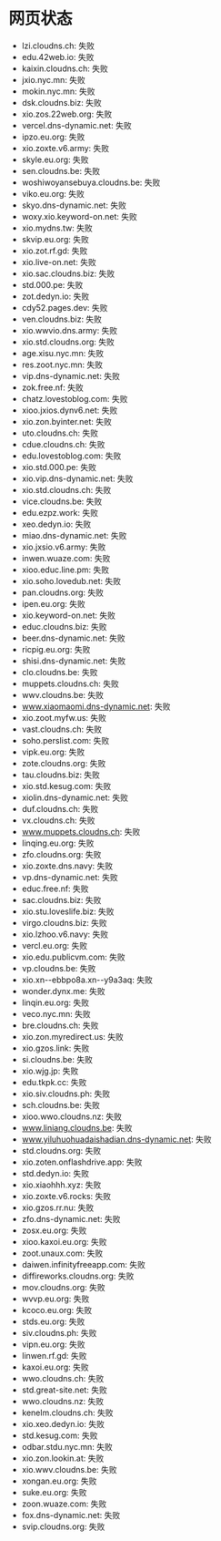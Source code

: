# 网页状态
- lzi.cloudns.ch: 失败
- edu.42web.io: 失败
- kaixin.cloudns.ch: 失败
- jxio.nyc.mn: 失败
- mokin.nyc.mn: 失败
- dsk.cloudns.biz: 失败
- xio.zos.22web.org: 失败
- vercel.dns-dynamic.net: 失败
- ipzo.eu.org: 失败
- xio.zoxte.v6.army: 失败
- skyle.eu.org: 失败
- sen.cloudns.be: 失败
- woshiwoyansebuya.cloudns.be: 失败
- viko.eu.org: 失败
- skyo.dns-dynamic.net: 失败
- woxy.xio.keyword-on.net: 失败
- xio.mydns.tw: 失败
- skvip.eu.org: 失败
- xio.zot.rf.gd: 失败
- xio.live-on.net: 失败
- xio.sac.cloudns.biz: 失败
- std.000.pe: 失败
- zot.dedyn.io: 失败
- cdy52.pages.dev: 失败
- ven.cloudns.biz: 失败
- xio.wwvio.dns.army: 失败
- xio.std.cloudns.org: 失败
- age.xisu.nyc.mn: 失败
- res.zoot.nyc.mn: 失败
- vip.dns-dynamic.net: 失败
- zok.free.nf: 失败
- chatz.lovestoblog.com: 失败
- xioo.jxios.dynv6.net: 失败
- xio.zon.byinter.net: 失败
- uto.cloudns.ch: 失败
- cdue.cloudns.ch: 失败
- edu.lovestoblog.com: 失败
- xio.std.000.pe: 失败
- xio.vip.dns-dynamic.net: 失败
- xio.std.cloudns.ch: 失败
- vice.cloudns.be: 失败
- edu.ezpz.work: 失败
- xeo.dedyn.io: 失败
- miao.dns-dynamic.net: 失败
- xio.jxsio.v6.army: 失败
- inwen.wuaze.com: 失败
- xioo.educ.line.pm: 失败
- xio.soho.lovedub.net: 失败
- pan.cloudns.org: 失败
- ipen.eu.org: 失败
- xio.keyword-on.net: 失败
- educ.cloudns.biz: 失败
- beer.dns-dynamic.net: 失败
- ricpig.eu.org: 失败
- shisi.dns-dynamic.net: 失败
- clo.cloudns.be: 失败
- muppets.cloudns.ch: 失败
- wwv.cloudns.be: 失败
- www.xiaomaomi.dns-dynamic.net: 失败
- xio.zoot.myfw.us: 失败
- vast.cloudns.ch: 失败
- soho.perslist.com: 失败
- vipk.eu.org: 失败
- zote.cloudns.org: 失败
- tau.cloudns.biz: 失败
- xio.std.kesug.com: 失败
- xiolin.dns-dynamic.net: 失败
- duf.cloudns.ch: 失败
- vx.cloudns.ch: 失败
- www.muppets.cloudns.ch: 失败
- linqing.eu.org: 失败
- zfo.cloudns.org: 失败
- xio.zoxte.dns.navy: 失败
- vp.dns-dynamic.net: 失败
- educ.free.nf: 失败
- sac.cloudns.biz: 失败
- xio.stu.loveslife.biz: 失败
- virgo.cloudns.biz: 失败
- xio.lzhoo.v6.navy: 失败
- vercl.eu.org: 失败
- xio.edu.publicvm.com: 失败
- vp.cloudns.be: 失败
- xio.xn--ebbpo8a.xn--y9a3aq: 失败
- wonder.dynx.me: 失败
- linqin.eu.org: 失败
- veco.nyc.mn: 失败
- bre.cloudns.ch: 失败
- xio.zon.myredirect.us: 失败
- xio.gzos.link: 失败
- si.cloudns.be: 失败
- xio.wjg.jp: 失败
- edu.tkpk.cc: 失败
- xio.siv.cloudns.ph: 失败
- sch.cloudns.be: 失败
- xioo.wwo.cloudns.nz: 失败
- www.liniang.cloudns.be: 失败
- www.yiluhuohuadaishadian.dns-dynamic.net: 失败
- std.cloudns.org: 失败
- xio.zoten.onflashdrive.app: 失败
- std.dedyn.io: 失败
- xio.xiaohhh.xyz: 失败
- xio.zoxte.v6.rocks: 失败
- xio.gzos.rr.nu: 失败
- zfo.dns-dynamic.net: 失败
- zosx.eu.org: 失败
- xioo.kaxoi.eu.org: 失败
- zoot.unaux.com: 失败
- daiwen.infinityfreeapp.com: 失败
- diffireworks.cloudns.org: 失败
- mov.cloudns.org: 失败
- wvvp.eu.org: 失败
- kcoco.eu.org: 失败
- stds.eu.org: 失败
- siv.cloudns.ph: 失败
- vipn.eu.org: 失败
- linwen.rf.gd: 失败
- kaxoi.eu.org: 失败
- wwo.cloudns.ch: 失败
- std.great-site.net: 失败
- wwo.cloudns.nz: 失败
- kenelm.cloudns.ch: 失败
- xio.xeo.dedyn.io: 失败
- std.kesug.com: 失败
- odbar.stdu.nyc.mn: 失败
- xio.zon.lookin.at: 失败
- xio.wwv.cloudns.be: 失败
- xongan.eu.org: 失败
- suke.eu.org: 失败
- zoon.wuaze.com: 失败
- fox.dns-dynamic.net: 失败
- svip.cloudns.org: 失败
